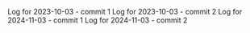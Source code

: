 Log for 2023-10-03 - commit 1
Log for 2023-10-03 - commit 2
Log for 2024-11-03 - commit 1
Log for 2024-11-03 - commit 2
